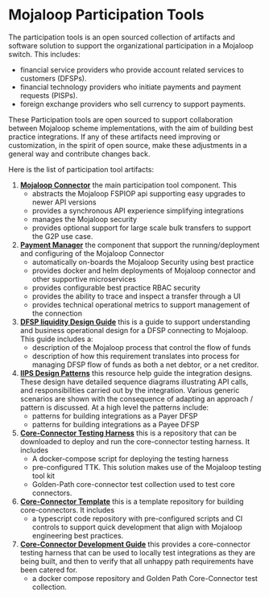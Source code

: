 # Mojaloop Participation Tools
The participation tools is an open sourced collection of artifacts and software solution to support the organizational participation in a Mojaloop switch.
This includes:
 - financial service providers who provide account related services to customers (DFSPs). 
 - financial technology providers who initiate payments and payment requests (PISPs).
 - foreign exchange providers who sell currency to support payments.

These Participation tools are open sourced to support collaboration between Mojaloop scheme implementations, with the aim of building best practice integrations. If any of these artifacts need improving or customization, in the spirit of open source, make these adjustments in a general way and contribute changes back. 

Here is the list of participation tool artifacts:

1. [**Mojaloop Connector**](./MojaloopConnector.md) the main participation tool component. This 
   - abstracts the Mojaloop FSPIOP api supporting easy upgrades to newer API versions
   - provides a synchronous API experience simplifying integrations
   - manages the Mojaloop security
   - provides optional support for large scale bulk transfers to support the G2P use case.
1. [**Payment Manager**](./PaymentManager.md) the component that support the running/deployment and configuring of the Mojaloop Connector
   - automatically on-boards the Mojaloop Security using best practice
   - provides docker and helm deployments of Mojaloop connector and other supportive microservices
   - provides configurable best practice RBAC security
   - provides the ability to trace and inspect a transfer through a UI
   - provides technical operational metrics to support management of the connection
1. [**DFSP liquidity Design Guide**](./LiquidityDesign.md) this is a guide to support understanding and business operational design for a DFSP connecting to Mojaloop. This guide includes a:
   - description of the Mojaloop process that control the flow of funds
   - description of how this requirement translates into process for managing DFSP flow of funds as both a net debtor, or a net creditor.
1. [**IIPS Design Patterns**](./IIPSDesignPatterns.md) this resource help guide the integration designs. These design have detailed sequence diagrams illustrating API calls, and responsibilities carried out by the integration. Various generic scenarios are shown with the consequence of adapting an approach / pattern is discussed. At a high level the patterns include: 
   - patterns for building integrations as a Payer DFSP
   - patterns for building integrations as a Payee DFSP
1. [**Core-Connector Testing Harness**](./CoreConnectorTestingHarness.md) this is a repository that can be downloaded to deploy and run the core-connector testing harness. It includes
   - A docker-compose script for deploying the testing harness
   - pre-configured TTK. This solution makes use of the Mojaloop testing tool kit
   - Golden-Path core-connector test collection used to test core connectors.
1. [**Core-Connector Template**](./CoreConnectorTemplate.md) this is a template repository for building core-connectors. It includes
   - a typescript code repository with pre-configured scripts and CI controls to support quick development that align with Mojaloop engineering best practices.
1. [**Core-Connector Development Guide**](./CoreConnectorBuildingGuide.md) this provides a core-connector testing harness that can be used to locally test integrations as they are being built, and then to verify that all unhappy path requirements have been catered for.
   - a docker compose repository and Golden Path Core-Connector test collection.




